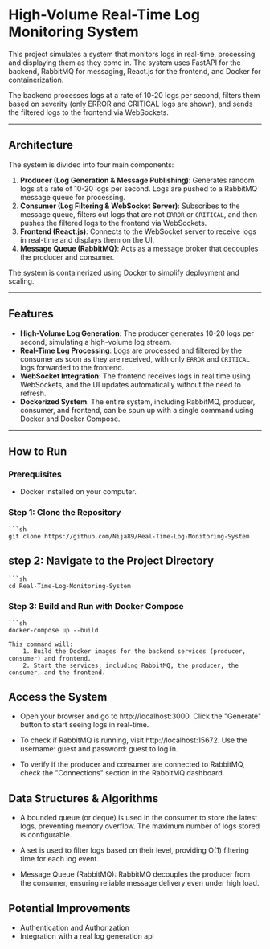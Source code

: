 # High-Volume Real-Time Log Monitoring System

This project simulates a system that monitors logs in real-time, processing and displaying them as they come in. The system uses FastAPI for the backend, RabbitMQ for messaging, React.js for the frontend, and Docker for containerization.

The backend processes logs at a rate of 10-20 logs per second, filters them based on severity (only ERROR and CRITICAL logs are shown), and sends the filtered logs to the frontend via WebSockets.

---

## Architecture

The system is divided into four main components:

1. **Producer (Log Generation & Message Publishing)**: Generates random logs at a rate of 10-20 logs per second. Logs are pushed to a RabbitMQ message queue for processing.
2. **Consumer (Log Filtering & WebSocket Server)**: Subscribes to the message queue, filters out logs that are not `ERROR` or `CRITICAL`, and then pushes the filtered logs to the frontend via WebSockets.
3. **Frontend (React.js)**: Connects to the WebSocket server to receive logs in real-time and displays them on the UI.
4. **Message Queue (RabbitMQ)**: Acts as a message broker that decouples the producer and consumer. 

The system is containerized using Docker to simplify deployment and scaling.

---

## Features

- **High-Volume Log Generation**: The producer generates 10-20 logs per second, simulating a high-volume log stream.
- **Real-Time Log Processing**: Logs are processed and filtered by the consumer as soon as they are received, with only `ERROR` and `CRITICAL` logs forwarded to the frontend.
- **WebSocket Integration**: The frontend receives logs in real time using WebSockets, and the UI updates automatically without the need to refresh.
- **Dockerized System**: The entire system, including RabbitMQ, producer, consumer, and frontend, can be spun up with a single command using Docker and Docker Compose.

---

## How to Run

### Prerequisites

- Docker installed on your computer.

### Step 1: Clone the Repository
    ```sh 
    git clone https://github.com/Nija89/Real-Time-Log-Monitoring-System

## step 2: Navigate to the Project Directory
    ```sh
    cd Real-Time-Log-Monitoring-System

### Step 3: Build and Run with Docker Compose
    ```sh
    docker-compose up --build

    This command will:
        1. Build the Docker images for the backend services (producer, consumer) and frontend.
        2. Start the services, including RabbitMQ, the producer, the consumer, and the frontend.

## Access the System

- Open your browser and go to http://localhost:3000. Click the "Generate" button to start seeing logs in real-time.

- To check if RabbitMQ is running, visit http://localhost:15672. Use the username: guest and password: guest to log in.

- To verify if the producer and consumer are connected to RabbitMQ, check the "Connections" section in the RabbitMQ dashboard.

## Data Structures & Algorithms

- A bounded queue (or deque) is used in the consumer to store the latest logs, preventing memory overflow. The maximum number of logs stored is configurable.

- A set is used to filter logs based on their level, providing O(1) filtering time for each log event.

- Message Queue (RabbitMQ): RabbitMQ decouples the producer from the consumer, ensuring reliable message delivery even under high load.

## Potential Improvements

- Authentication and Authorization
- Integration with a real log generation api
